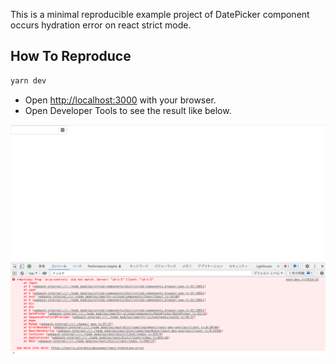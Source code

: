 This is a minimal reproducible example project of DatePicker component occurs hydration error on react strict mode.

## How To Reproduce

```bash
yarn dev
```

* Open [http://localhost:3000](http://localhost:3000) with your browser.
* Open Developer Tools to see the result like below.

![result](./image.png)

